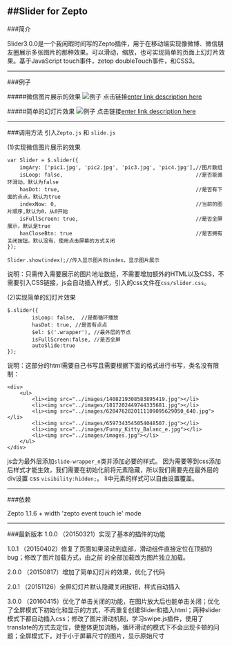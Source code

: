 ##Slider for Zepto
--------------------------------------------

###简介

 Slider3.0.0是一个我闲暇时间写的Zepto插件，用于在移动端实现像微博、微信朋友圈展示多张图片的那种效果。可以滑动，缩放，也可实现简单的页面上幻灯片效果。基于JavaScript touch事件，zetop doubleTouch事件，和CSS3。

 ----------------------------------------------
###例子

#####微信图片展示的效果
![例子](http://test.wzlian.me/slider/images/1.png)
点击链接[enter link description here](http://test.wzlian.me/slider/demo/demo1.html)

#####简单的幻灯片效果
![例子](http://test.wzlian.me/slider/images/2.png)
点击链接[enter link description here](http://test.wzlian.me/slider/demo/demo2.html)

-------------------------------------------
###调用方法
引入`Zepto.js` 和 `slide.js`

(1)实现微信图片展示的效果
```
var Slider = $.slider({
	imgAry: ['pic1.jpg', 'pic2.jpg', 'pic3.jpg', 'pic4.jpg'],//图片数组
	isLoop:	false,                                           //是否能循环滑动，默认为false
	hasDot: true,                                            //是否有下面的点点，默认为true
	indexNow: 0,                                             //当前的图片顺序,默认为0，从0开始
	isFullScreen: true,                                      //是否全屏展示，默认是true
	hasCloseBtn: true                                        //是否拥有关闭按钮，默认没有，使用点击屏幕的方式关闭
});

Slider.show(index);//传入显示图片的index，显示图片展示

```
说明：只需传入需要展示的图片地址数组，不需要增加额外的HTML以及CSS，不需要引入CSS链接，js会自动插入样式，引入的css文件在`css/slider.css`。

(2)实现简单的幻灯片效果

```
$.slider({
		isLoop: false,  //是都循环播放
		hasDot: true, //是否有点点
		$el: $('.wrapper'), //最外层的节点
		isFullScreen:false, //是否全屏
		autoSlide:true
});
```
说明：这部分的html需要自己书写且需要根据下面的格式进行书写，类名没有限制：
```
<div>
	<ul>
		<li><img src="../images/1408219308583895419.jpg"></li>
		<li><img src="../images/1817202449744335681.jpg"></li>
		<li><img src="../images/6204762820111109095629050_640.jpg"></li>
		<li><img src="../images/6597343545054048507.jpg"></li>
		<li><img src="../images/Funny_Kitty_Balanc_e.jpg"></li>
		<li><img src="../images/images.jpg"></li>
	</ul>
</div>

```
js会为最外层添加```slide-wrapper_n```类并添加必要的样式。
因为需要等到css添加后样式才能生效，我们需要在初始化前将元素隐藏，所以我们需要先在最外层的div设置 css `visibility:hidden;`。
li中元素的样式可以自由设置覆盖。



-------------------------------------------
###依赖

Zepto 1.1.6 + 
width 'zepto event touch ie' mode  

-------------------------------------------
###最新版本
  1.0.0  （20150321）实现了基本的插件的功能
  
  1.0.1  （20150402）修复了页面如果滚动到底部，滑动组件直接定位在顶部的bug；修改了图片加载方式，由之前
  的全部加载改为图片独立加载。
  
  2.0.0  （20150817）增加了简单幻灯片的效果，优化了代码
  
  2.0.1  （20151126）全屏幻灯片默认隐藏关闭按钮，样式自动插入

  3.0.0  （20160415）优化了单击关闭的功能，在图片放大后也能单击关闭；优化了全屏模式下初始化和显示的方式，不再重复创建Slider和插入html；两种slider模式下都自动插入css；修改了图片滑动机制，学习swipe.js插件，使用了translate的方式去定位，使整体更加流畅，循环滑动的模式下不会出现卡顿的问题；全屏模式下，对于小于屏幕尺寸的图片，显示原始尺寸